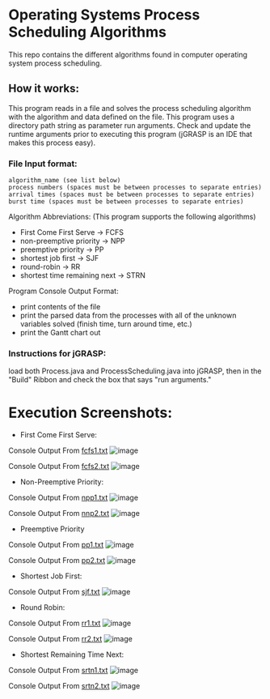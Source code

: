 # Operating Systems Process Scheduling Algorithms
This repo contains the different algorithms found in computer operating system process scheduling.

## How it works:
This program reads in a file and solves the process scheduling algorithm with the algorithm and data defined on the file. 
This program uses a directory path string as parameter run arguments. Check and update the runtime arguments prior to executing this program (jGRASP is an IDE that makes this process easy).

### File Input format:
    algorithm_name (see list below)
    process numbers (spaces must be between processes to separate entries)
    arrival times (spaces must be between processes to separate entries)
    burst time (spaces must be between processes to separate entries)

Algorithm Abbreviations: (This program supports the following algorithms)
  * First Come First Serve -> FCFS
  * non-preemptive priority -> NPP
  * preemptive priority -> PP
  * shortest job first -> SJF
  * round-robin -> RR
  * shortest time remaining next -> STRN

Program Console Output Format:
  * print contents of the file
  * print the parsed data from the processes with all of the unknown variables solved (finish time, turn around time, etc.)
  * print the Gantt chart out  


### Instructions for jGRASP:
load both Process.java and ProcessScheduling.java into jGRASP, then in the "Build" Ribbon and check the box that says "run arguments."




# Execution Screenshots:

* First Come First Serve:

Console Output From [fcfs1.txt](https://github.com/Austin-Daigle/Process-Scheduling-Algorithms/blob/main/example%20data/fcfs1.txt)
![image](https://user-images.githubusercontent.com/100094056/193623007-d0dbf79f-2501-4002-8bcf-90660915fc78.png)

Console Output From [fcfs2.txt](https://github.com/Austin-Daigle/Process-Scheduling-Algorithms/blob/main/example%20data/fcfs2.txt)
![image](https://user-images.githubusercontent.com/100094056/193624142-7427e020-b4d3-432a-80d4-8d113f6245b4.png)

* Non-Preemptive Priority:

Console Output From [npp1.txt](https://github.com/Austin-Daigle/Process-Scheduling-Algorithms/blob/main/example%20data/npp1.txt)
![image](https://user-images.githubusercontent.com/100094056/193629551-9733d82f-71dc-41ef-9628-de820df358bb.png)

Console Output From [nnp2.txt](https://github.com/Austin-Daigle/Process-Scheduling-Algorithms/blob/main/example%20data/npp2.txt)
![image](https://user-images.githubusercontent.com/100094056/193629915-a22dcc83-85cb-4e71-8ae9-c986464b31b2.png)

* Preemptive Priority

Console Output From [pp1.txt](https://github.com/Austin-Daigle/Process-Scheduling-Algorithms/blob/main/example%20data/pp1.txt)
![image](https://user-images.githubusercontent.com/100094056/193630088-ec01cdfd-4351-46aa-93db-ae3d6811c64a.png)

Console Output From [pp2.txt](https://github.com/Austin-Daigle/Process-Scheduling-Algorithms/blob/main/example%20data/pp2.txt)
![image](https://user-images.githubusercontent.com/100094056/193630308-d56d5c6f-cb33-44ce-afd8-63911f212d4f.png)

* Shortest Job First:

Console Output From [sjf.txt](https://github.com/Austin-Daigle/Process-Scheduling-Algorithms/blob/main/example%20data/sjf.txt)
![image](https://user-images.githubusercontent.com/100094056/193630611-856da4f9-14da-425d-8468-2a3d8884df82.png)

* Round Robin:

Console Output From [rr1.txt](https://github.com/Austin-Daigle/Process-Scheduling-Algorithms/blob/main/example%20data/rr1.txt)
![image](https://user-images.githubusercontent.com/100094056/193630819-c060e1e8-21c9-4a9c-914b-da6326c5286f.png)

Console Output From [rr2.txt](https://github.com/Austin-Daigle/Process-Scheduling-Algorithms/blob/main/example%20data/rr2.txt)
![image](https://user-images.githubusercontent.com/100094056/193630964-c038d914-718a-4420-a771-3c723bca8ad0.png)

* Shortest Remaining Time Next: 

Console Output From [srtn1.txt](https://github.com/Austin-Daigle/Process-Scheduling-Algorithms/blob/main/example%20data/srtn1.txt)
![image](https://user-images.githubusercontent.com/100094056/193631243-2e38d909-6f9d-497d-9280-9440bdb01735.png)

Console Output From [srtn2.txt](https://github.com/Austin-Daigle/Process-Scheduling-Algorithms/blob/main/example%20data/srtn2.txt)
![image](https://user-images.githubusercontent.com/100094056/193631384-427ced98-19b1-42b1-a103-c0e25c45d12b.png)
